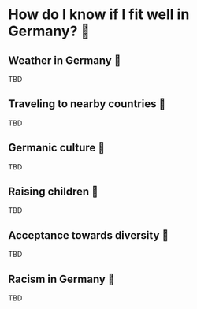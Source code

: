 # How do I know if I fit well in Germany? :thinking:

## Weather in Germany :thinking:

TBD

## Traveling to nearby countries :thinking:

TBD

## Germanic culture :thinking:

TBD

## Raising children :thinking:

TBD

## Acceptance towards diversity :thinking:

TBD

## Racism in Germany :thinking:

TBD
